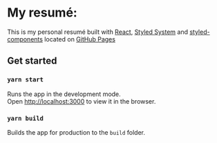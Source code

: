 # My resumé:

This is my personal resumé built with [React](https://reactjs.org), [Styled System](https://styled-system.com) and [styled-components](https://styled-components.com) located on [GitHub Pages](https://perjansson.github.io)

## Get started

### `yarn start`

Runs the app in the development mode.<br />
Open [http://localhost:3000](http://localhost:3000) to view it in the browser.

### `yarn build`

Builds the app for production to the `build` folder.
